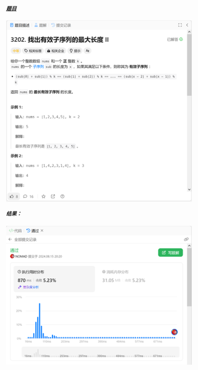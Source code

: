 ##### [题目](https://leetcode.cn/problems/find-the-maximum-length-of-valid-subsequence-ii/description/)
![pic](img.png)
##### 结果：
![pic](result.png)